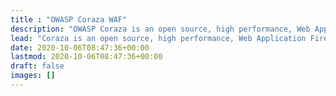 ```yaml
---
title : "OWASP Coraza WAF"
description: "OWASP Coraza is an open source, high performance, Web Application Firewall ready to protect your beloved applications."
lead: "Coraza is an open source, high performance, Web Application Firewall ready to protect your beloved applications."
date: 2020-10-06T08:47:36+00:00
lastmod: 2020-10-06T08:47:36+00:00
draft: false
images: []
---
```

